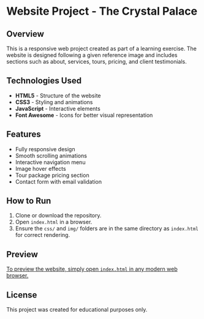 # Website Project - The Crystal Palace

## Overview

This is a responsive web project created as part of a learning exercise. The website is designed following a given reference image and includes sections such as about, services, tours, pricing, and client testimonials.

## Technologies Used

- **HTML5** - Structure of the website
- **CSS3** - Styling and animations
- **JavaScript** - Interactive elements
- **Font Awesome** - Icons for better visual representation


## Features

- Fully responsive design
- Smooth scrolling animations
- Interactive navigation menu
- Image hover effects
- Tour package pricing section
- Contact form with email validation

## How to Run

1. Clone or download the repository.
2. Open `index.html` in a browser.
3. Ensure the `css/` and `img/` folders are in the same directory as `index.html` for correct rendering.

## Preview

[To preview the website, simply open `index.html` in any modern web browser.](https://20dinara03.github.io/Website-Project---The-Crystal-Palace-VUT_FIT/)

## License

This project was created for educational purposes only.
